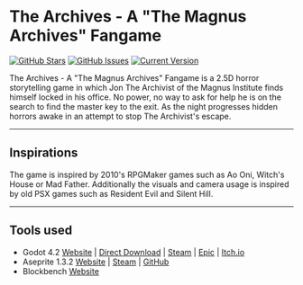 The Archives - A "The Magnus Archives" Fangame
============
[![GitHub Stars](https://img.shields.io/github/stars/echoEscape/the_archives.svg)](https://github.com/echoEscape/the_archives/stargazers) [![GitHub Issues](https://img.shields.io/github/issues/echoEscape/the_archives.svg)](https://github.com/echoEscape/the_archives/issues) [![Current Version](https://img.shields.io/badge/version-0.0.0-yellow.svg)](https://github.com/echoEscape/the_archives)

The Archives - A "The Magnus Archives" Fangame is a 2.5D horror storytelling game in which Jon The Archivist of the Magnus Institute finds himself locked in his office. No power, no way to ask for help he is on the search to find the master key to the exit. As the night progresses hidden horrors awake in an attempt to stop The Archivist's escape.

---
## Inspirations
The game is inspired by 2010's RPGMaker games such as Ao Oni, Witch's House or Mad Father.
Additionally the visuals and camera usage is inspired by old PSX games such as Resident Evil and Silent Hill.

---
## Tools used
+ Godot 4.2 [Website](https://godotengine.org/) | [Direct Download](https://godotengine.org/download/) | [Steam](https://store.steampowered.com/app/404790/Godot_Engine/) | [Epic](https://store.epicgames.com/en-US/p/godot-engine) | [Itch.io](https://godotengine.itch.io/godot)
+ Aseprite 1.3.2 [Website](https://www.aseprite.org/) | [Steam](https://store.steampowered.com/app/431730/Aseprite/) | [GitHub](https://github.com/aseprite/aseprite)
+ Blockbench [Website](https://www.blockbench.net/)
